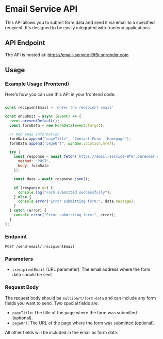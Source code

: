 # Email Service API

This API allows you to submit form data and send it via email to a specified recipient. It's designed to be easily integrated with frontend applications.

## API Endpoint

The API is hosted at: https://email-service-9f6r.onrender.com

## Usage

### Example Usage (Frontend)

Here's how you can use this API in your frontend code:

```javascript

const recipientEmail = 'enter the recipient email'

const onSubmit = async (event) => {
  event.preventDefault();
  const formData = new FormData(event.target);

  // Add page information
  formData.append("pageTitle", "Contact Form - Homepage");
  formData.append("pageUrl", window.location.href);

  try {
    const response = await fetch(`https://email-service-9f6r.onrender.com/send-email/${encodeURIComponent(recipientEmail)}`, {
      method: "POST",
      body: formData
    });

    const data = await response.json();

    if (response.ok) {
      console.log("Form submitted successfully");
    } else {
      console.error("Error submitting form:", data.message);
    }
  } catch (error) {
    console.error("Error submitting form:", error);
  }
};
```

### Endpoint

`POST /send-email/:recipientEmail`

### Parameters

- `:recipientEmail` (URL parameter): The email address where the form data should be sent.

### Request Body

The request body should be `multipart/form-data` and can include any form fields you want to send. Two special fields are:

- `pageTitle`: The title of the page where the form was submitted (optional).
- `pageUrl`: The URL of the page where the form was submitted (optional).

All other fields will be included in the email as form data.

